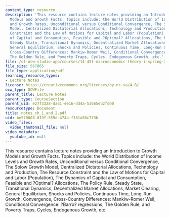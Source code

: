 ```yaml
---
content_type: resource
description: 'This resource contains lecture notes providing an Introduction to Growth
  Models and Growth Facts. Topics include: the World Distribution of Income Levels
  and Growth Rates, Unconditional versus Conditional Convergence, The Solow Growth
  Model, Centralized Dictatorial Allocations, Technology and Production, The Resource
  Constraint and the Law of Motions for Capital and Labor (Population), The Dynamics
  of Capital and Consumption, Feasible and ?Optimal? Allocations, The Policy Rule,
  Steady State, Transitional Dynamics, Decentralized Market Allocations, Market Clearing,
  General Equilibrium, Shocks and Policies, Continuous Time, Long-Run Growth, Convergence,
  Cross-Country Differences: Mankiw-Romer Weil, Conditional Convergence: ?Barro? regressions,
  The Golden Rule, and Poverty Traps, Cycles, Endogenous Growth, etc.'
file: /ol-ocw-studio-app/courses/14-451-macroeconomic-theory-i-spring-2007/be570008819f559d474af381a50c773b_notes_ch_1_and_2.pdf
file_size: 567865
file_type: application/pdf
learning_resource_types:
- Lecture Notes
license: https://creativecommons.org/licenses/by-nc-sa/4.0/
ocw_type: OCWFile
parent_title: Lecture Notes
parent_type: CourseSection
parent_uid: e27f3328-da61-ee16-dd4a-53665eb2fd00
resourcetype: Document
title: notes_ch_1_and_2.pdf
uid: be570008-819f-559d-474a-f381a50c773b
video_files:
  video_thumbnail_file: null
video_metadata:
  youtube_id: null
---
```

This resource contains lecture notes providing an Introduction to Growth Models and Growth Facts. Topics include: the World Distribution of Income Levels and Growth Rates, Unconditional versus Conditional Convergence, The Solow Growth Model, Centralized Dictatorial Allocations, Technology and Production, The Resource Constraint and the Law of Motions for Capital and Labor (Population), The Dynamics of Capital and Consumption, Feasible and ?Optimal? Allocations, The Policy Rule, Steady State, Transitional Dynamics, Decentralized Market Allocations, Market Clearing, General Equilibrium, Shocks and Policies, Continuous Time, Long-Run Growth, Convergence, Cross-Country Differences: Mankiw-Romer Weil, Conditional Convergence: ?Barro? regressions, The Golden Rule, and Poverty Traps, Cycles, Endogenous Growth, etc.